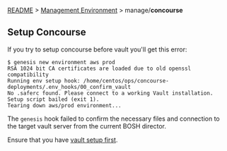 [README](../README.md) > [Management Environment](../manage.md) > manage/**concourse**

## Setup Concourse

If you try to setup concourse before vault you'll get this error:

```
$ genesis new environment aws prod
RSA 1024 bit CA certificates are loaded due to old openssl compatibility
Running env setup hook: /home/centos/ops/concourse-deployments/.env_hooks/00_confirm_vault
No .saferc found. Please connect to a working Vault installation.
Setup script bailed (exit 1).
Tearing down aws/prod environment...
```

The `genesis` hook failed to confirm the necessary files and connection to the target vault server from the current BOSH director.

Ensure that you have [vault setup first](vault.md).
